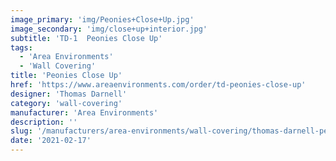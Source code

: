 ```yaml
---
image_primary: 'img/Peonies+Close+Up.jpg'
image_secondary: 'img/close+up+interior.jpg'
subtitle: 'TD-1  Peonies Close Up'
tags:
  - 'Area Environments'
  - 'Wall Covering'
title: 'Peonies Close Up'
href: 'https://www.areaenvironments.com/order/td-peonies-close-up'
designer: 'Thomas Darnell'
category: 'wall-covering'
manufacturer: 'Area Environments'
description: ''
slug: '/manufacturers/area-environments/wall-covering/thomas-darnell-peonies-close-up'
date: '2021-02-17'
---
```

